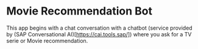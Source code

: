 # Movie Recommendation Bot
This app begins with a chat conversation with a chatbot (service provided by (SAP Conversational AI)[https://cai.tools.sap/]) where you ask for a TV serie or Movie recommendation.
